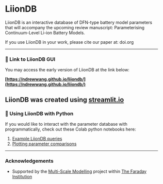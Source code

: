 
# LiionDB

LiionDB is an interactive database of DFN-type battery model parameters that will accompany the upcoming review manuscript: Parameterising Continuum-Level Li-ion Battery Models. 

If you use LiionDB in your work, please cite our paper at: doi.org



---
### 🔗 Link to LiionDB GUI
You may access the early version of LiionDB  at the link below:

**[https://ndrewwang.github.io/liiondb/](https://ndrewwang.github.io/liiondb/)**

LiionDB was created using [streamlit.io](https://streamlit.io/)
---
### 🐍 Using LiionDB with Python

If you would like to interact with the parameter database with programmatically, check out these Colab python notebooks here:

1. [Example LiionDB queries](https://colab.research.google.com/github/ndrewwang/liiondb/blob/main/python%20notebooks/1_Example_Queries.ipynb)
2. [Plotting parameter comparisons](https://colab.research.google.com/github/ndrewwang/liiondb/blob/main/python%20notebooks/2_Parameter_Plotter.ipynb)

---
### Acknowledgements

 - Supported by the [Multi-Scale Modelling](https://www.faraday.ac.uk/research/lithium-ion/battery-system-modelling/) project within [The Faraday Institution](https://www.faraday.ac.uk/)
  
